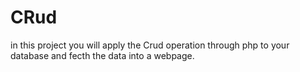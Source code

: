 # CRud

in this project you will apply the Crud operation through php to your database and fecth the data into a webpage.
